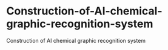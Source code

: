# Construction-of-AI-chemical-graphic-recognition-system
Construction of AI chemical graphic recognition system
